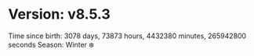 # Version: v8.5.3
Time since birth: 3078 days, 73873 hours, 4432380 minutes, 265942800 seconds
Season: Winter ❄️
